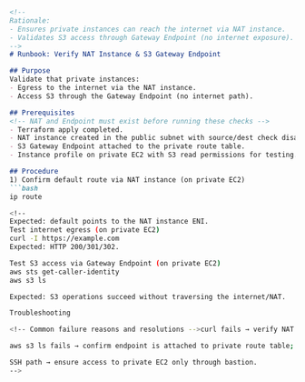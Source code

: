 ```markdown
<!--
Rationale:
- Ensures private instances can reach the internet via NAT instance.
- Validates S3 access through Gateway Endpoint (no internet exposure).
-->
# Runbook: Verify NAT Instance & S3 Gateway Endpoint

## Purpose
Validate that private instances:
- Egress to the internet via the NAT instance.
- Access S3 through the Gateway Endpoint (no internet path).

## Prerequisites
<!-- NAT and Endpoint must exist before running these checks -->
- Terraform apply completed.
- NAT instance created in the public subnet with source/dest check disabled.
- S3 Gateway Endpoint attached to the private route table.
- Instance profile on private EC2 with S3 read permissions for testing.

## Procedure
1) Confirm default route via NAT instance (on private EC2)
```bash
ip route

<!--
Expected: default points to the NAT instance ENI.
Test internet egress (on private EC2)
curl -I https://example.com
Expected: HTTP 200/301/302.

Test S3 access via Gateway Endpoint (on private EC2)
aws sts get-caller-identity
aws s3 ls

Expected: S3 operations succeed without traversing the internet/NAT.

Troubleshooting

<!-- Common failure reasons and resolutions -->curl fails → verify NAT instance source_dest_check=false; check private route table default route.

aws s3 ls fails → confirm endpoint is attached to private route table; verify instance IAM policy.

SSH path → ensure access to private EC2 only through bastion.
-->
